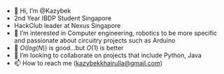 - 👋 Hi, I’m @Kazybek
- 2nd Year IBDP Student Singapore
- HackClub leader at Nexus Singapore
- 👀 I’m interested in Computer engineering, robotics to be more specific and passionate about circuitry projects such as Arduino
- 🌱 $O(log(N))$ is good...but $O(1)$ is better
- 💞️ I’m looking to collaborate on projects that include Python, Java
- 📫 How to reach me (kazybekkhairulla@gmail.com)

<!---
Kazybekkh/Kazybekkh is a ✨ special ✨ repository because its `README.md` (this file) appears on your GitHub profile.
You can click the Preview link to take a look at your changes.
--->
